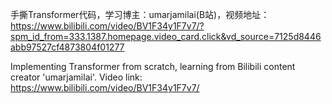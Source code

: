 手撕Transformer代码，学习博主：umarjamilai(B站)，视频地址：https://www.bilibili.com/video/BV1F34y1F7v7/?spm_id_from=333.1387.homepage.video_card.click&vd_source=7125d8446abb97527cf4873804f01277

Implementing Transformer from scratch, learning from Bilibili content creator 'umarjamilai'. Video link: https://www.bilibili.com/video/BV1F34y1F7v7/
